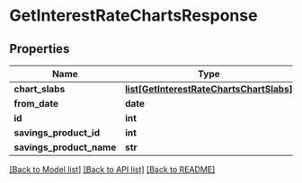# GetInterestRateChartsResponse

## Properties
Name | Type | Description | Notes
------------ | ------------- | ------------- | -------------
**chart_slabs** | [**list[GetInterestRateChartsChartSlabs]**](GetInterestRateChartsChartSlabs.md) |  | [optional] 
**from_date** | **date** |  | [optional] 
**id** | **int** |  | [optional] 
**savings_product_id** | **int** |  | [optional] 
**savings_product_name** | **str** |  | [optional] 

[[Back to Model list]](../README.md#documentation-for-models) [[Back to API list]](../README.md#documentation-for-api-endpoints) [[Back to README]](../README.md)

